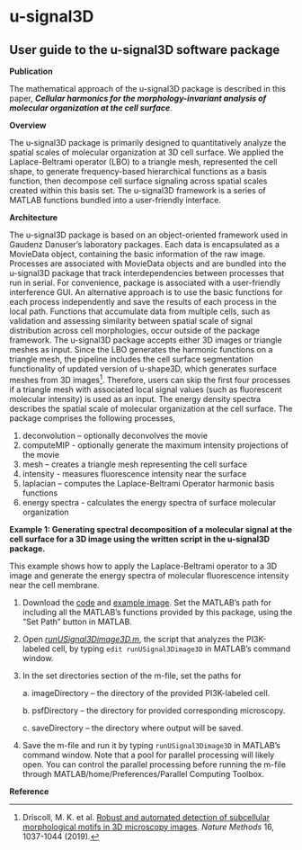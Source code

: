 # u-signal3D

## User guide to the u-signal3D software package

**Publication**

The mathematical approach of the u-signal3D package is described in this paper, ***Cellular harmonics for the morphology-invariant analysis of molecular organization at the cell surface***.


**Overview**

The u-signal3D package is primarily designed to quantitatively analyze the spatial scales of molecular organization at 3D cell surface. We applied the Laplace-Beltrami operator (LBO) to a triangle mesh, represented the cell shape, to generate frequency-based hierarchical functions as a basis function, then decompose cell surface signaling across spatial scales created within this basis set. The u-signal3D framework is a series of MATLAB functions bundled into a user-friendly interface.


**Architecture**

The u-signal3D package is based on an object-oriented framework used in Gaudenz Danuser’s laboratory packages. Each data is encapsulated as a MovieData object, containing the basic information of the raw image. Processes are associated with MovieData objects and are bundled into the u-signal3D package that track interdependencies between processes that run in serial. For convenience, package is associated with a user-friendly interference GUI. An alternative approach is to use the basic functions for each process independently and save the results of each process in the local path. Functions that accumulate data from multiple cells, such as validation and assessing similarity between spatial scale of signal distribution across cell morphologies, occur outside of the package framework.
The u-signal3D package accepts either 3D images or triangle meshes as input. Since the LBO generates the harmonic functions on a triangle mesh, the pipeline includes the cell surface segmentation functionality of updated version of u-shape3D, which generates surface meshes from 3D images[^1]. Therefore, users can skip the first four processes if a triangle mesh with associated local signal values (such as fluorescent molecular intensity) is used as an input. The energy density spectra describes the spatial scale of molecular organization at the cell surface.
The package comprises the following processes,
1.	deconvolution – optionally deconvolves the movie 
2.	computeMIP -  optionally generate the maximum intensity projections of the movie 
3.	mesh – creates a triangle mesh representing the cell surface 
4.	intensity - measures fluorescence intensity near the surface
5.	laplacian – computes the Laplace-Beltrami Operator harmonic basis functions
6.	energy spectra - calculates the energy spectra of surface molecular organization


**Example 1: Generating spectral decomposition of a molecular signal at the cell surface for a 3D image using the written script in the u-signal3D package.**

This example shows how to apply the Laplace-Beltrami operator to a 3D image and generate the energy spectra of molecular fluorescence intensity near the cell membrane. 
1.	Download the [code](https://github.com/DanuserLab/u-signal3D/tree/master/software) and [example image](https://cloud.biohpc.swmed.edu/index.php/s/6ZxQwsKk745Xf76/download). Set the MATLAB’s path for including all the MATLAB’s functions provided by this package, using the “Set Path” button in MATLAB. 
2.	Open [*runUSignal3Dimage3D.m*](https://github.com/DanuserLab/u-signal3D/blob/master/scripts/runUSignal3Dimage3D.m), the script that analyzes the PI3K-labeled cell, by typing `edit runUSignal3Dimage3D` in MATLAB’s command window.  
3.	In the set directories section of the m-file, set the paths for

    a.	imageDirectory – the directory of the provided PI3K-labeled cell.

    b.	psfDirectory – the directory for provided corresponding microscopy.

    c.	saveDirectory – the directory where output will be saved.

4.	Save the m-file and run it by typing `runUSignal3Dimage3D` in MATLAB’s command window. Note that a pool for parallel processing will likely open. You can control the parallel processing before running the m-file through MATLAB/home/Preferences/Parallel Computing Toolbox.


**Reference**

[^1]: Driscoll, M. K. et al. [Robust and automated detection of subcellular morphological motifs in 3D microscopy images](https://www.nature.com/articles/s41592-019-0539-z). *Nature Methods* 16, 1037-1044 (2019). 

